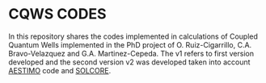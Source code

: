 # CQWS CODES

In this repository shares the codes implemented in calculations of Coupled Quantum Wells implemented in the PhD project of O. Ruiz-Cigarrillo, C.A. Bravo-Velazquez and G.A. Martinez-Cepeda. The v1 refers to first version developed and the second version v2 was developed taken into account  [AESTIMO](https://www.aestimosolver.org/) code and [SOLCORE](https://www.solcore.solar/). 